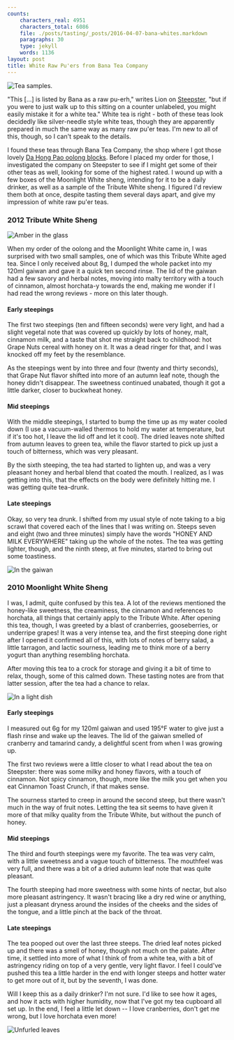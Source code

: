 ```yaml
---
counts:
    characters_real: 4951
    characters_total: 6086
    file: ./posts/tasting/_posts/2016-04-07-bana-whites.markdown
    paragraphs: 30
    type: jekyll
    words: 1136
layout: post
title: White Raw Pu'ers from Bana Tea Company
---
```


![Tea samples.](/assets/tasting/agedwhite-4.jpg)

"This [...] is listed by Bana as a raw pu-erh," writes Lion on [Steepster](http://steepster.com/teas/bana-tea-company/45311-moonlight-white-from-jingmai-raw-puer), "but if you were to just walk up to this sitting on a counter unlabeled, you might easily mistake it for a white tea."  White tea is right - both of these teas look decidedly like silver-needle style white teas, though they are apparently prepared in much the same way as many raw pu'er teas.  I'm new to all of this, though, so I can't speak to the details.

I found these teas through Bana Tea Company, the shop where I got those lovely [Da Hong Pao oolong blocks](/posts/tasting/2016/03/24/da-hong-pao-blocks/).  Before I placed my order for those, I investigated the company on Steepster to see if I might get some of their other teas as well, looking for some of the highest rated.  I wound up with a few boxes of the Moonlight White sheng, intending for it to be a daily drinker, as well as a sample of the Tribute White sheng.  I figured I'd review them both at once, despite tasting them several days apart, and give my impression of white raw pu'er teas.

### 2012 Tribute White Sheng

![Amber in the glass](/assets/tasting/agedwhite-5.jpg)

When my order of the oolong and the Moonlight White came in, I was surprised with two small samples, one of which was this Tribute White aged tea.  Since I only received about 8g, I dumped the whole packet into my 120ml gaiwan and gave it a quick ten second rinse.  The lid of the gaiwan had a few savory and herbal notes, moving into malty territory with a touch of cinnamon, almost horchata-y towards the end, making me wonder if I had read the wrong reviews - more on this later though.

#### Early steepings

The first two steepings (ten and fifteen seconds) were very light, and had a slight vegetal note that was covered up quickly by lots of honey, malt, cinnamon milk, and a taste that shot me straight back to childhood: hot Grape Nuts cereal with honey on it.  It was a dead ringer for that, and I was knocked off my feet by the resemblance.

As the steepings went by into three and four (twenty and thirty seconds), that Grape Nut flavor shifted into more of an autumn leaf note, though the honey didn't disappear.  The sweetness continued unabated, though it got a little darker, closer to buckwheat honey.

#### Mid steepings

With the middle steepings, I started to bump the time up as my water cooled down (I use a vacuum-walled thermos to hold my water at temperature, but if it's too hot, I leave the lid off and let it cool).  The dried leaves note shifted from autumn leaves to green tea, while the flavor started to pick up just a touch of bitterness, which was very pleasant.

By the sixth steeping, the tea had started to lighten up, and was a very pleasant honey and herbal blend that coated the mouth.  I realized, as I was getting into this, that the effects on the body were definitely hitting me.  I was getting quite tea-drunk.

#### Late steepings

Okay, so very tea drunk.  I shifted from my usual style of note taking to a big scrawl that covered each of the lines that I was writing on.  Steeps seven and eight (two and three minutes) simply have the words "HONEY AND MILK EVERYWHERE" taking up the whole of the notes.  The tea was getting lighter, though, and the ninth steep, at five minutes, started to bring out some toastiness.

![In the gaiwan](/assets/tasting/agedwhite-1.jpg)

### 2010 Moonlight White Sheng

I was, I admit, quite confused by this tea.  A lot of the reviews mentioned the honey-like sweetness, the creaminess, the cinnamon and references to horchata, all things that certainly apply to the Tribute White.  After opening this tea, though, I was greeted by a blast of cranberries, gooseberries, or underripe grapes!  It was a very intense tea, and the first steeping done right after I opened it confirmed all of this, with lots of notes of berry salad, a little tarragon, and lactic sourness, leading me to think more of a berry yogurt than anything resembling horchata.

After moving this tea to a crock for storage and giving it a bit of time to relax, though, some of this calmed down.  These tasting notes are from that latter session, after the tea had a chance to relax.

![In a light dish](/assets/tasting/agedwhite-2.jpg)

#### Early steepings

I measured out 6g for my 120ml gaiwan and used 195&deg;F water to give just a flash rinse and wake up the leaves.  The lid of the gaiwan smelled of cranberry and tamarind candy, a delightful scent from when I was growing up.

The first two reviews were a little closer to what I read about the tea on Steepster: there was some milky and honey flavors, with a touch of cinnamon.  Not spicy cinnamon, though, more like the milk you get when you eat Cinnamon Toast Crunch, if that makes sense.

The sourness started to creep in around the second steep, but there wasn't much in the way of fruit notes.  Letting the tea sit seems to have given it more of that milky quality from the Tribute White, but without the punch of honey.

#### Mid steepings

The third and fourth steepings were my favorite.  The tea was very calm, with a little sweetness and a vague touch of bitterness.  The mouthfeel was very full, and there was a bit of a dried autumn leaf note that was quite pleasant.

The fourth steeping had more sweetness with some hints of nectar, but also more pleasant astringency.  It wasn't bracing like a dry red wine or anything, just a pleasant dryness around the insides of the cheeks and the sides of the tongue, and a little pinch at the back of the throat.

#### Late steepings

The tea pooped out over the last three steeps.  The dried leaf notes picked up and there was a smell of honey, though not much on the palate.  After time, it settled into more of what I think of from a white tea, with a bit of astringency riding on top of a very gentle, very light flavor.  I feel I could've pushed this tea a little harder in the end with longer steeps and hotter water to get more out of it, but by the seventh, I was done.

Will I keep this as a daily drinker?  I'm not sure.  I'd like to see how it ages, and how it acts with higher humidity, now that I've got my tea cupboard all set up.  In the end, I feel a little let down -- I love cranberries, don't get me wrong, but I love horchata even more!

![Unfurled leaves](/assets/tasting/agedwhite-3.jpg)
